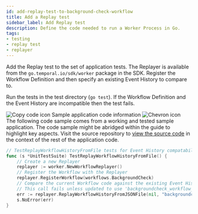 ```yaml
---
id: add-replay-test-to-background-check-workflow
title: Add a Replay test
sidebar_label: Add Replay test
description: Define the code needed to run a Worker Process in Go.
tags:
- testing
- replay test
- replayer
---
```


<!-- DO NOT EDIT THIS FILE DIRECTLY.
THIS FILE IS GENERATED from https://github.com/temporalio/documentation/blob/local_dacx/sample-apps/go/dev-guide/chapters/durability/tests/backgroundcheck_test.go. -->

Add the Replay test to the set of application tests.
The Replayer is available from the `go.temporal.io/sdk/worker` package in the SDK.
Register the Workflow Definition and then specify an existing Event History to compare to.

Run the tests in the test directory (`go test`).
If the Workflow Definition and the Event History are incompatible then the test fails.

<div class="copycode-notice-container"><div class="copycode-notice"><img data-style="copycode-icon" src="/icons/copycode.png" alt="Copy code icon" /> Sample application code information <img id="i-id1901998405" data-event="clickable-copycode-info" data-style="chevron-icon" src="/icons/chevron.png" alt="Chevron icon" /></div><div id="copycode-info-id1901998405" class="copycode-info">The following code sample comes from a working and tested sample application. The code sample might be abridged within the guide to highlight key aspects. Visit the source repository to <a href="https://github.com/temporalio/documentation/blob/local_dacx/sample-apps/go/dev-guide/chapters/durability/tests/backgroundcheck_test.go">view the source code</a> in the context of the rest of the application code.</div></div>

```go
// TestReplayWorkflowHistoryFromFile tests for Event History compatability.
func (s *UnitTestSuite) TestReplayWorkflowHistoryFromFile() {
	// Create a new Replayer
	replayer := worker.NewWorkflowReplayer()
	// Register the Workflow with the Replayer
	replayer.RegisterWorkflow(workflows.BackgroundCheck)
	// Compare the current Workflow code against the existing Event History
	// This call fails unless updated to use 'backgroundcheck_workflow_event_history_with_timer.json'
	err := replayer.ReplayWorkflowHistoryFromJSONFile(nil, "backgroundcheck_workflow_event_history.json")
	s.NoError(err)
}
```
